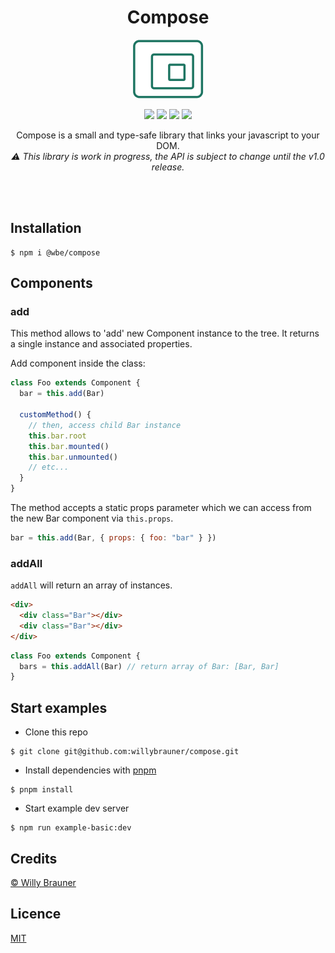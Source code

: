 <div align="center">
<h1>Compose</h1>

![](documentation/static/img/logo.png)

![](https://img.shields.io/npm/v/@wbe/compose/latest.svg)
![](https://img.shields.io/bundlephobia/minzip/@wbe/compose.svg)
![](https://img.shields.io/npm/dt/@wbe/compose.svg)
![](https://img.shields.io/npm/l/@wbe/compose.svg)

Compose is a small and type-safe library that links your javascript to your DOM.  
_⚠️ This library is work in progress, the API is subject to change until the v1.0 release._

<br/>
<br/>
</div>

## Installation

```shell
$ npm i @wbe/compose
```

## Components

### add

This method allows to 'add' new Component instance to the tree.
It returns a single instance and associated properties.

Add component inside the class:

```js
class Foo extends Component {
  bar = this.add(Bar)

  customMethod() {
    // then, access child Bar instance
    this.bar.root
    this.bar.mounted()
    this.bar.unmounted()
    // etc...
  }
}
```

The method accepts a static props parameter which we can access from the new Bar component via `this.props`.

```js
bar = this.add(Bar, { props: { foo: "bar" } })
```

### addAll

`addAll` will return an array of instances.

```html
<div>
  <div class="Bar"></div>
  <div class="Bar"></div>
</div>
```

```js
class Foo extends Component {
  bars = this.addAll(Bar) // return array of Bar: [Bar, Bar]
}
```

## Start examples

- Clone this repo

```shell
$ git clone git@github.com:willybrauner/compose.git
```

- Install dependencies with [pnpm](https://pnpm.io/)

```shell
$ pnpm install
```

- Start example dev server

```shell
$ npm run example-basic:dev
```

## <a name="Credits"></a>Credits

[© Willy Brauner](https://willybrauner.com)

## <a name="Licence"></a>Licence

[MIT](./LICENCE)
